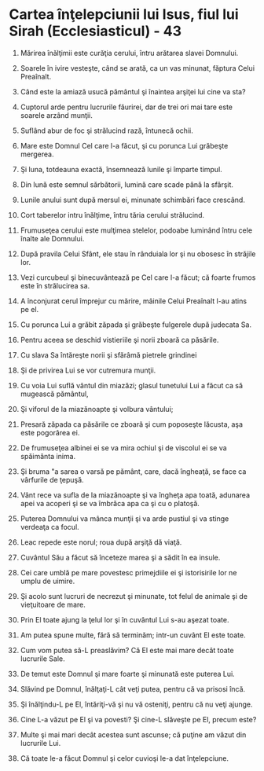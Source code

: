 # Cartea &#238;n&#355;elepciunii lui Isus, fiul lui Sirah (Ecclesiasticul) - 43

1. Mărirea înălţimii este curăţia cerului, întru arătarea slavei Domnului. 

2. Soarele în ivire vesteşte, când se arată, ca un vas minunat, făptura Celui Preaînalt. 

3. Când este la amiază usucă pământul şi înaintea arşiţei lui cine va sta? 

4. Cuptorul arde pentru lucrurile făurirei, dar de trei ori mai tare este soarele arzând munţii. 

5. Suflând abur de foc şi strălucind rază, întunecă ochii. 

6. Mare este Domnul Cel care l-a făcut, şi cu porunca Lui grăbeşte mergerea. 

7. Şi luna, totdeauna exactă, însemnează lunile şi împarte timpul. 

8. Din lună este semnul sărbătorii, lumină care scade până la sfârşit. 

9. Lunile anului sunt după mersul ei, minunate schimbări face crescând. 

10. Cort taberelor intru înălţime, întru tăria cerului strălucind. 

11. Frumuseţea cerului este mulţimea stelelor, podoabe luminând întru cele înalte ale Domnului. 

12. După pravila Celui Sfânt, ele stau în rânduiala lor şi nu obosesc în străjile lor. 

13. Vezi curcubeul şi binecuvântează pe Cel care l-a făcut; că foarte frumos este în strălucirea sa. 

14. A înconjurat cerul împrejur cu mărire, mâinile Celui Preaînalt l-au atins pe el. 

15. Cu porunca Lui a grăbit zăpada şi grăbeşte fulgerele după judecata Sa. 

16. Pentru aceea se deschid vistieriile şi norii zboară ca păsările. 

17. Cu slava Sa întăreşte norii şi sfărâmă pietrele grindinei 

18. Şi de privirea Lui se vor cutremura munţii. 

19. Cu voia Lui suflă vântul din miazăzi; glasul tunetului Lui a făcut ca să mugească pământul, 

20. Şi viforul de la miazănoapte şi volbura vântului; 

21. Presară zăpada ca păsările ce zboară şi cum poposeşte lăcusta, aşa este pogorârea ei. 

22. De frumuseţea albinei ei se va mira ochiul şi de viscolul ei se va spăimânta inima. 

23. Şi bruma "a sarea o varsă pe pământ, care, dacă îngheaţă, se face ca vârfurile de ţepuşă. 

24. Vânt rece va sufla de la miazănoapte şi va îngheţa apa toată, adunarea apei va acoperi şi se va îmbrăca apa ca şi cu o platoşă. 

25. Puterea Domnului va mânca munţii şi va arde pustiul şi va stinge verdeaţa ca focul. 

26. Leac repede este norul; roua după arşiţă dă viaţă. 

27. Cuvântul Său a făcut să înceteze marea şi a sădit în ea insule. 

28. Cei care umblă pe mare povestesc primejdiile ei şi istorisirile lor ne umplu de uimire. 

29. Şi acolo sunt lucruri de necrezut şi minunate, tot felul de animale şi de vieţuitoare de mare. 

30. Prin El toate ajung la ţelul lor şi în cuvântul Lui s-au aşezat toate. 

31. Am putea spune multe, fără să terminăm; intr-un cuvânt El este toate. 

32. Cum vom putea să-L preaslăvim? Că El este mai mare decât toate lucrurile Sale. 

33. De temut este Domnul şi mare foarte şi minunată este puterea Lui. 

34. Slăvind pe Domnul, înălţaţi-L cât veţi putea, pentru că va prisosi încă. 

35. Şi înălţindu-L pe El, întăriţi-vă şi nu vă osteniţi, pentru că nu veţi ajunge. 

36. Cine L-a văzut pe El şi va povesti? Şi cine-L slăveşte pe El, precum este? 

37. Multe şi mai mari decât acestea sunt ascunse; că puţine am văzut din lucrurile Lui. 

38. Că toate le-a făcut Domnul şi celor cuvioşi le-a dat înţelepciune. 

